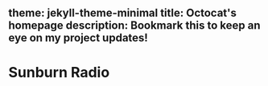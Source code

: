 theme: jekyll-theme-minimal
title: Octocat's homepage
description: Bookmark this to keep an eye on my project updates!
----
# Sunburn Radio
